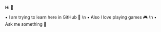Hi 👋

▪ I am trying to learn here in GitHub 📝 \n
▪ Also I love playing games 🎮  \n
▪ Ask me something 🙂

